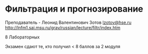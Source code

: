 # Фильтрация и прогнозирование 
Преподаватель - Леонид Валентинович Зотов
lzotov@hse.ru
http://lnfm1.sai.msu.ru/grav/russian/lecture/filtr/index.htm

8 Лабораторных

Экзамен сдают те, кто получил < 8 баллов за 2 модуля